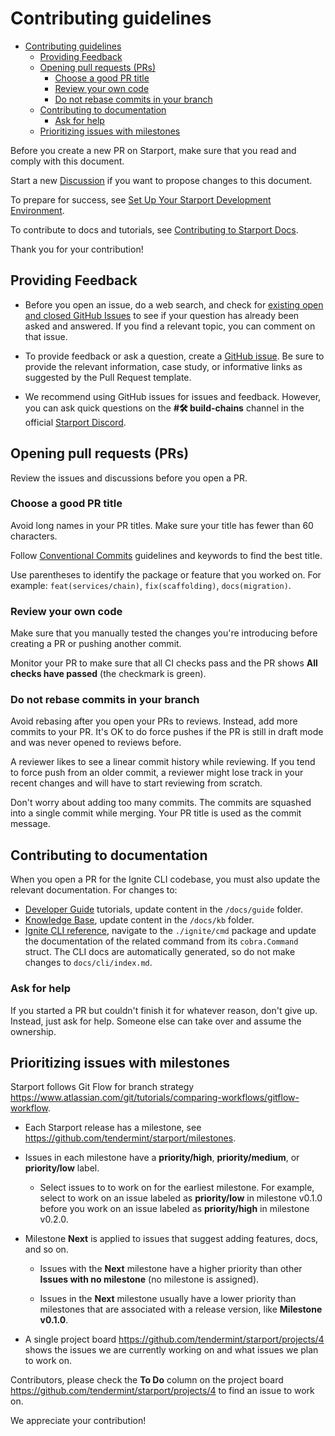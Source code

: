# Contributing guidelines

- [Contributing guidelines](#contributing-guidelines)
  - [Providing Feedback](#providing-feedback)
  - [Opening pull requests (PRs)](#opening-pull-requests-prs)
    - [Choose a good PR title](#choose-a-good-pr-title)
    - [Review your own code](#review-your-own-code)
    - [Do not rebase commits in your branch](#do-not-rebase-commits-in-your-branch)
  - [Contributing to documentation](#contributing-to-documentation)
    - [Ask for help](#ask-for-help)
  - [Prioritizing issues with milestones](#prioritizing-issues-with-milestones)

Before you create a new PR on Starport, make sure that you read and comply with this document.

Start a new [Discussion](https://github.com/tendermint/starport/discussions/new) if you want to propose changes to this document.

To prepare for success, see [Set Up Your Starport Development Environment](dev-env-setup.md).

To contribute to docs and tutorials, see [Contributing to Starport Docs](docs/contributing/index.md).

Thank you for your contribution!

## Providing Feedback

- Before you open an issue, do a web search, and check for [existing open and closed GitHub Issues](https://github.com/ignite-hq/cli/issues) to see if your question has already been asked and answered. If you find a relevant topic, you can comment on that issue.

- To provide feedback or ask a question, create a [GitHub issue](https://github.com/ignite-hq/cli/issues/new/choose). Be sure to provide the relevant information, case study, or informative links as suggested by the Pull Request template.

- We recommend using GitHub issues for issues and feedback. However, you can ask quick questions on the **#🛠️ build-chains** channel in the official [Starport Discord](https://discord.gg/ignt).

## Opening pull requests (PRs)

Review the issues and discussions before you open a PR.

### Choose a good PR title

Avoid long names in your PR titles. Make sure your title has fewer than 60 characters.

Follow [Conventional Commits](https://www.conventionalcommits.org/en/v1.0.0/) guidelines and keywords to find the best title.

Use parentheses to identify the package or feature that you worked on. For example:  `feat(services/chain)`, `fix(scaffolding)`, `docs(migration)`.

### Review your own code

Make sure that you manually tested the changes you're introducing before creating a PR or pushing another commit.

Monitor your PR to make sure that all CI checks pass and the PR shows **All checks have passed** (the checkmark is green).

### Do not rebase commits in your branch

Avoid rebasing after you open your PRs to reviews. Instead, add more commits to your PR. It's OK to do force pushes if the PR is still in draft mode and was never opened to reviews before.

A reviewer likes to see a linear commit history while reviewing. If you tend to force push from an older commit, a reviewer might lose track in your recent changes and will have to start reviewing from scratch.

Don't worry about adding too many commits. The commits are squashed into a single commit while merging. Your PR title is used as the commit message.

## Contributing to documentation

When you open a PR for the Ignite CLI codebase, you must also update the relevant documentation. For changes to:

- [Developer Guide](https://docs.ignite.network/guide/) tutorials, update content in the `/docs/guide` folder.
- [Knowledge Base](https://docs.ignite.com/kb/), update content in the `/docs/kb` folder.
- [Ignite CLI reference](https://docs.ignite.com/cli/), navigate to the `./ignite/cmd` package and update the documentation of the related command from its `cobra.Command` struct. The CLI docs are automatically generated, so do not make changes to  `docs/cli/index.md`.

### Ask for help

If you started a PR but couldn't finish it for whatever reason, don't give up. Instead, just ask for help. Someone else can take over and assume the ownership.

## Prioritizing issues with milestones

Starport follows Git Flow for branch strategy <https://www.atlassian.com/git/tutorials/comparing-workflows/gitflow-workflow>.

- Each Starport release has a milestone, see <https://github.com/tendermint/starport/milestones>.

- Issues in each milestone have a **priority/high**, **priority/medium**, or **priority/low** label.

  - Select issues to to work on for the earliest milestone. For example, select to work on an issue labeled as **priority/low** in milestone v0.1.0 before you work on an issue labeled as **priority/high** in milestone v0.2.0.

- Milestone **Next** is applied to issues that suggest adding features, docs, and so on.

  - Issues with the **Next** milestone have a higher priority than other **Issues with no milestone** (no milestone is assigned).

  - Issues in the **Next** milestone usually have a lower priority than milestones that are associated with a release version, like **Milestone v0.1.0**.

- A single project board <https://github.com/tendermint/starport/projects/4> shows the issues we are currently working on and what issues we plan to work on. 

Contributors, please check the **To Do** column on the project board <https://github.com/tendermint/starport/projects/4> to find an issue to work on.

We appreciate your contribution!
